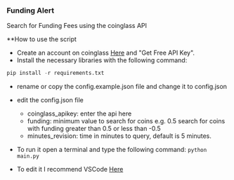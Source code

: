 ### Funding Alert

Search for Funding Fees using the coinglass API

**How to use the script
- Create an account on coinglass [Here](https://www.coinglass.com/pricing/ "Here") and "Get Free API Key".
- Install the necessary libraries with the following command:
````python
pip install -r requirements.txt
````
- rename or copy the config.example.json file and change it to config.json
- edit the config.json file
  - coinglass_apikey: enter the api here
  - funding: minimum value to search for coins e.g. 0.5 search for coins with funding greater than 0.5 or less than -0.5
  - minutes_revision: time in minutes to query, default is 5 minutes.

- To run it open a terminal and type the following command:
`python main.py`
- To edit it I recommend VSCode [Here](https://code.visualstudio.com/ "Here")
